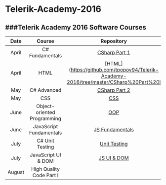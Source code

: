 # Telerik-Academy-2016
###Telerik Academy 2016 Software Courses
---
|       Date    | Course |              Repository              |
|:---------------:|:----------------------------------:|:-----------------------------------------------------:|
| April |           C# Fundamentals          | [CSharp Part 1](https://github.com/tpopov94/Telerik-Academy-2016/tree/master/CSharp%20Part%20I) |
|  April |            HTML           |       [HTML](https://github.com/tpopov94/Telerik-Academy-2016/tree/master/CSharp%20Part%20I |
|  May |              C# Advanced              |     [CSharp Part 2](https://github.com/tpopov94/Telerik-Academy-2016/tree/master/CSharp%20Part%20II)  |
| May |           CSS         |                [CSS](https://github.com/tpopov94/Telerik-Academy-2016/tree/master/CSS)                                       |
|  June  |  Object-oriented Programming             |   [OOP](https://github.com/tpopov94/Telerik-Academy-2016/tree/master/OOP)    |
| June |           JavaScript Fundamentals           |          [JS Fundamentals](https://github.com/tpopov94/Telerik-Academy-2016/tree/master/JavaScript%20Fundamentals)|
|   July  |               C# Unit Testing               |     [Unit Testing](https://github.com/tpopov94/Telerik-Academy-2016/tree/master/Hiqh%20Quality%20Code/Unit%20Testing)          |
|   July  |               JavaScript UI & DOM               |          [JS UI & DOM](https://github.com/tpopov94/Telerik-Academy-2016/tree/master/JavaScript%20UI%20%26%20DOM)         |
|   August  |               High Quality Code Part I               |     |